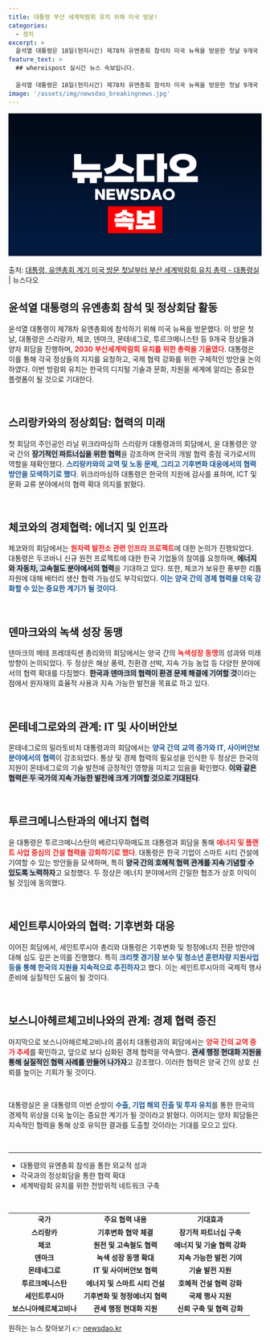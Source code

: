 ```yaml
---
title: 대통령 부산 세계박람회 유치 위해 미국 방문!
categories:
  - 정치
excerpt: >
  윤석열 대통령은 18일(현지시간) 제78차 유엔총회 참석차 미국 뉴욕을 방문한 첫날 9개국 정상과 양자 회담…
feature_text: >
  ## whereispost 실시간 뉴스 속보입니다.

  윤석열 대통령은 18일(현지시간) 제78차 유엔총회 참석차 미국 뉴욕을 방문한 첫날 9개국 정상과 양자 회담…
image: '/assets/img/newsdao_breakingnews.jpg'
---
```


![뉴스다오 속보](/assets/img/newsdao_breakingnews.jpg)

<p>출처: <a href="https://newsdao.kr/1982" rel="dofollow">대통령, 유엔총회 계기 미국 방문 첫날부터 부산 세계박람회 유치 총력 - 대통령실</a> | 뉴스다오</p>

<h2 data-ke-size="size26">윤석열 대통령의 유엔총회 참석 및 정상회담 활동</h2>

<p data-ke-size="size16">윤석열 대통령이 제78차 유엔총회에 참석하기 위해 미국 뉴욕을 방문했다. 이 방문 첫날, 대통령은 스리랑카, 체코, 덴마크, 몬테네그로, 투르크메니스탄 등 9개국 정상들과 양자 회담을 진행하며, <b><span style="color: #ee2323;">2030 부산세계박람회 유치를 위한 총력을 기울였다</span></b>. 대통령은 이를 통해 각국 정상들의 지지를 요청하고, 국제 협력 강화를 위한 구체적인 방안을 논의하였다. 이번 방람회 유치는 한국의 디지털 기술과 문화, 자원을 세계에 알리는 중요한 플랫폼이 될 것으로 기대한다.</p>

<p data-ke-size="size16">&nbsp;</p>

<h2 data-ke-size="size26">스리랑카와의 정상회담: 협력의 미래</h2>

<p data-ke-size="size16">첫 회담의 주인공인 라닐 위크라마싱하 스리랑카 대통령과의 회담에서, 윤 대통령은 양국 간의 <b><span style="background-color: #21538527;">장기적인 파트너십을 위한 협력</span></b>을 강조하며 한국의 개발 협력 중점 국가로서의 역할을 재확인했다. <b><span style="color: #1a5490;">스리랑카와의 교역 및 노동 문제, 그리고 기후변화 대응에서의 협력 방안을 모색하기로 했다</span></b>. 위크라마싱하 대통령은 한국의 지원에 감사를 표하며, ICT 및 문화 교류 분야에서의 협력 확대 의지를 밝혔다.</p>

<p data-ke-size="size16">&nbsp;</p>

<h2 data-ke-size="size26">체코와의 경제협력: 에너지 및 인프라</h2>

<p data-ke-size="size16">체코와의 회담에서는 <b><span style="color: #ee2323;">원자력 발전소 관련 인프라 프로젝트</span></b>에 대한 논의가 진행되었다. 대통령은 두코바니 신규 원전 프로젝트에 대한 한국 기업들의 참여를 요청하며, <b><span style="background-color: #21538527;">에너지와 자동차, 고속철도 분야에서의 협력</span></b>을 기대하고 있다. 또한, 체코가 보유한 풍부한 리튬 자원에 대해 배터리 생산 협력 가능성도 부각되었다. <b><span style="color: #1a5490;">이는 양국 간의 경제 협력을 더욱 강화할 수 있는 중요한 계기가 될 것이다</span></b>.</p>

<p data-ke-size="size16">&nbsp;</p>

<h2 data-ke-size="size26">덴마크와의 녹색 성장 동맹</h2>

<p data-ke-size="size16">덴마크의 메테 프레데릭센 총리와의 회담에서는 양국 간의 <b><span style="color: #ee2323;">녹색성장 동맹</span></b>의 성과와 미래 방향이 논의되었다. 두 정상은 해상 풍력, 친환경 선박, 지속 가능 농업 등 다양한 분야에서의 협력 확대를 다짐했다. <b><span style="background-color: #21538527;">한국과 덴마크의 협력이 환경 문제 해결에 기여할 것</span></b>이라는 점에서 원자재의 효율적 사용과 지속 가능한 발전을 목표로 하고 있다.</p>

<p data-ke-size="size16">&nbsp;</p>

<h2 data-ke-size="size26">몬테네그로와의 관계: IT 및 사이버안보</h2>

<p data-ke-size="size16">몬테네그로의 밀라토비치 대통령과의 회담에서는 <b><span style="color: #1a5490;">양국 간의 교역 증가와 IT, 사이버안보 분야에서의 협력</span></b>이 강조되었다. 통상 및 경제 협력의 필요성을 인식한 두 정상은 한국의 지원이 몬테네그로의 기술 발전에 긍정적인 영향을 미치고 있음을 확인했다. <b><span style="background-color: #21538527;">이와 같은 협력은 두 국가의 지속 가능한 발전에 크게 기여할 것으로 기대된다</span></b>.</p>

<p data-ke-size="size16">&nbsp;</p>

<h2 data-ke-size="size26">투르크메니스탄과의 에너지 협력</h2>

<p data-ke-size="size16">윤 대통령은 투르크메니스탄의 베르디무하메도프 대통령과 회담을 통해 <b><span style="color: #ee2323;">에너지 및 플랜트 사업 중심의 건설 협력을 강화하기로 했다</span></b>. 대통령은 한국 기업이 스마트 시티 건설에 기여할 수 있는 방안들을 모색하며, 특히 <b><span style="background-color: #21538527;">양국 간의 호혜적 협력 관계를 지속 기념할 수 있도록 노력하자</span></b>고 요청했다. 두 정상은 에너지 분야에서의 긴밀한 협조가 상호 이익이 될 것임에 동의했다.</p>

<p data-ke-size="size16">&nbsp;</p>

<h2 data-ke-size="size26">세인트루시아와의 협력: 기후변화 대응</h2>

<p data-ke-size="size16">이어진 회담에서, 세인트루시아 총리와 대통령은 기후변화 및 청정에너지 전환 방안에 대해 심도 깊은 논의를 진행했다. 특히 <b><span style="color: #1a5490;">크리켓 경기장 보수 및 청소년 훈련차량 지원사업 등을 통해 한국의 지원을 지속적으로 추진하자</span></b>고 했다. 이는 세인트루시아의 국제적 행사 준비에 실질적인 도움이 될 것이다.</p>

<p data-ke-size="size16">&nbsp;</p>

<h2 data-ke-size="size26">보스니아헤르체고비나와의 관계: 경제 협력 증진</h2>

<p data-ke-size="size16">마지막으로 보스니아헤르체고비나의 콤쉬치 대통령과의 회담에서는 <b><span style="color: #ee2323;">양국 간의 교역 증가 추세</span></b>를 확인하고, 앞으로 보다 심화된 경제 협력을 약속했다. <b><span style="background-color: #21538527;">관세 행정 현대화 지원을 통해 실질적인 협력 사례를 만들어 나가자</span></b>고 강조했다. 이러한 협력은 양국 간의 상호 신뢰를 높이는 기회가 될 것이다.</p>

<p data-ke-size="size16">&nbsp;</p>

<p data-ke-size="size16">대통령실은 윤 대통령의 이번 순방이 <b><span style="color: #1a5490;">수출, 기업 해외 진출 및 투자 유치</span></b>를 통한 한국의 경제적 위상을 더욱 높이는 중요한 계기가 될 것이라고 밝혔다. 이어지는 양자 회담들은 지속적인 협력을 통해 상호 유익한 결과를 도출할 것이라는 기대를 모으고 있다.</p>

<p data-ke-size="size16">&nbsp;</p>

<hr>
<ul>
    <li>대통령의 유엔총회 참석을 통한 외교적 성과</li>
    <li>각국과의 정상회담을 통한 협력 확대</li>
    <li>세계박람회 유치를 위한 전방위적 네트워크 구축</li>
</ul>

<p data-ke-size="size16">&nbsp;</p>

<table style="width:100%">
    <tr>
        <td style="text-align: center; height: 17px;"><b>국가</b></td>
        <td style="text-align: center; height: 17px;"><b>주요 협력 내용</b></td>
        <td style="text-align: center; height: 17px;"><b>기대효과</b></td>
    </tr>
    <tr>
        <td style="text-align: center; height: 17px;"><b>스리랑카</b></td>
        <td style="text-align: center; height: 17px;"><b>기후변화 협약 체결</b></td>
        <td style="text-align: center; height: 17px;"><b>장기적 파트너십 구축</b></td>
    </tr>
    <tr>
        <td style="text-align: center; height: 17px;"><b>체코</b></td>
        <td style="text-align: center; height: 17px;"><b>원전 및 고속철도 협력</b></td>
        <td style="text-align: center; height: 17px;"><b>에너지 및 기술 협력 강화</b></td>
    </tr>
    <tr>
        <td style="text-align: center; height: 17px;"><b>덴마크</b></td>
        <td style="text-align: center; height: 17px;"><b>녹색 성장 동맹 확대</b></td>
        <td style="text-align: center; height: 17px;"><b>지속 가능한 발전 기여</b></td>
    </tr>
    <tr>
        <td style="text-align: center; height: 17px;"><b>몬테네그로</b></td>
        <td style="text-align: center; height: 17px;"><b>IT 및 사이버안보 협력</b></td>
        <td style="text-align: center; height: 17px;"><b>기술 발전 지원</b></td>
    </tr>
    <tr>
        <td style="text-align: center; height: 17px;"><b>투르크메니스탄</b></td>
        <td style="text-align: center; height: 17px;"><b>에너지 및 스마트 시티 건설</b></td>
        <td style="text-align: center; height: 17px;"><b>호혜적 건설 협력 강화</b></td>
    </tr>
    <tr>
        <td style="text-align: center; height: 17px;"><b>세인트루시아</b></td>
        <td style="text-align: center; height: 17px;"><b>기후변화 및 청정에너지 협력</b></td>
        <td style="text-align: center; height: 17px;"><b>국제 행사 지원</b></td>
    </tr>
    <tr>
        <td style="text-align: center; height: 17px;"><b>보스니아헤르체고비나</b></td>
        <td style="text-align: center; height: 17px;"><b>관세 행정 현대화 지원</b></td>
        <td style="text-align: center; height: 17px;"><b>신뢰 구축 및 협력 강화</b></td>
    </tr>
</table> 

원하는 뉴스 찾아보기 👉 <a href="https://newsdao.kr" rel="dofollow">newsdao.kr</a>


